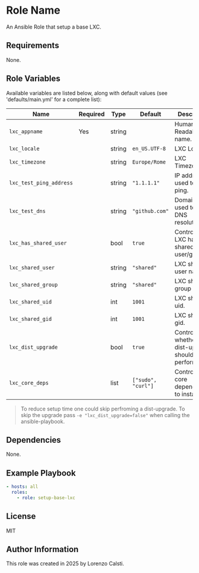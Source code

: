 Role Name
=========

An Ansible Role that setup a base LXC.

Requirements
------------

None.

Role Variables
--------------

Available variables are listed below, along with default values (see 'defaults/main.yml' for a complete list):

| Name | Required | Type | Default | Description |
| - | - | - | - | - |
| `lxc_appname` | Yes | string | | Human-Readable app name. |
| `lxc_locale` | | string | `en_US.UTF-8` | LXC Locale. |
| `lxc_timezone` | | string | `Europe/Rome` | LXC Timezone. |
| `lxc_test_ping_address` | | string | `"1.1.1.1"` | IP address used to test ping. |
| `lxc_test_dns` | | string | `"github.com"` | Domain name used to test DNS resolution. |
| `lxc_has_shared_user` | | bool | `true` | Control if the LXC has the shared user/group. |
| `lxc_shared_user` | | string | `"shared"` | LXC shared user name. |
| `lxc_shared_group` | | string | `"shared"` | LXC shared group name. |
| `lxc_shared_uid` | | int | `1001` | LXC shared uid. |
| `lxc_shared_gid` | | int | `1001` | LXC shared gid. |
| `lxc_dist_upgrade` | | bool | `true` | Controls whether a dist-update should be performed. |
| `lxc_core_deps` | | list | `["sudo", "curl"]` | Control which core dependencies to install. |

> To reduce setup time one could skip perfroming a dist-upgrade.
To skip the upgrade pass `-e "lxc_dist_upgrade=false"` when calling the ansible-playbook.

Dependencies
------------

None.

Example Playbook
----------------

```yaml
- hosts: all
  roles:
    - role: setup-base-lxc
```

License
-------

MIT

Author Information
------------------

This role was created in 2025 by Lorenzo Calsti.
